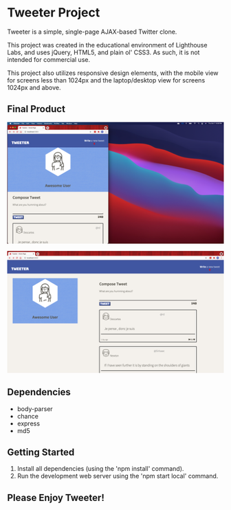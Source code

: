# Tweeter Project

Tweeter is a simple, single-page AJAX-based Twitter clone.

This project was created in the educational environment of Lighthouse Labs, and uses jQuery, HTML5, and plain ol' CSS3. As such, it is not intended for commercial use.

This project also utilizes responsive design elements, with the mobile view for screens less than 1024px and the laptop/desktop view for screens 1024px and above.

## Final Product

!["This is the mobile view of Tweeter"](https://github.com/ParrisG/tweeter/blob/master/docs/Tweeter_Mobile_View.png?raw=true)

!["Here is Tweeter for laptops/desktops"](https://github.com/ParrisG/tweeter/blob/master/docs/Tweeter_Laptop_View.png?raw=true)

## Dependencies

- body-parser
- chance
- express
- md5

## Getting Started

1. Install all dependencies (using the 'npm install' command).
2. Run the development web server using the 'npm start local' command.

## Please Enjoy Tweeter!
